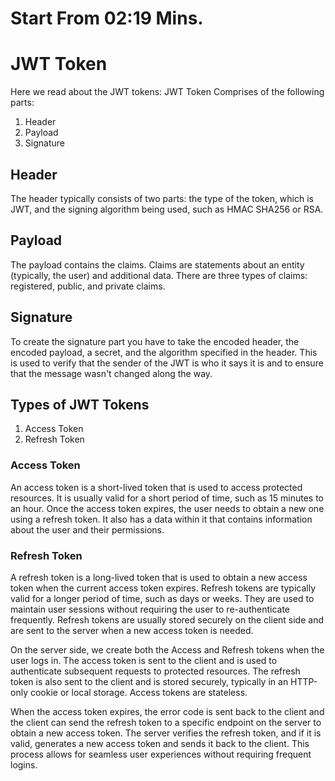 # Start From 02:19 Mins.

# JWT Token
Here we read about the JWT tokens: JWT Token Comprises of the following parts:
1. Header
2. Payload
3. Signature

## Header
The header typically consists of two parts: the type of the token, which is JWT, and the signing algorithm being used, such as HMAC SHA256 or RSA.

## Payload
The payload contains the claims. Claims are statements about an entity (typically, the user) and additional data. There are three types of claims: registered, public, and private claims.

## Signature
To create the signature part you have to take the encoded header, the encoded payload, a secret, and the algorithm specified in the header. This is used to verify that the sender of the JWT is who it says it is and to ensure that the message wasn't changed along the way.

## Types of JWT Tokens
1. Access Token
2. Refresh Token

### Access Token
An access token is a short-lived token that is used to access protected resources. It is usually valid for a short period of time, such as 15 minutes to an hour. Once the access token expires, the user needs to obtain a new one using a refresh token. It also has a data within it that contains information about the user and their permissions.

### Refresh Token
A refresh token is a long-lived token that is used to obtain a new access token when the current access token expires. Refresh tokens are typically valid for a longer period of time, such as days or weeks. They are used to maintain user sessions without requiring the user to re-authenticate frequently. Refresh tokens are usually stored securely on the client side and are sent to the server when a new access token is needed.

On the server side, we create both the Access and Refresh tokens when the user logs in. The access token is sent to the client and is used to authenticate subsequent requests to protected resources. The refresh token is also sent to the client and is stored securely, typically in an HTTP-only cookie or local storage. Access tokens are stateless.

When the access token expires, the error code is sent back to the client and the client can send the refresh token to a specific endpoint on the server to obtain a new access token. The server verifies the refresh token, and if it is valid, generates a new access token and sends it back to the client. This process allows for seamless user experiences without requiring frequent logins.